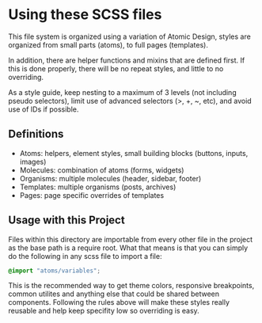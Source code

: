 
# Using these SCSS files

This file system is organized using a variation of Atomic Design, styles are organized from small parts (atoms), to full pages (templates).

In addition, there are helper functions and mixins that are defined first. If this is done properly, there will be no repeat styles, and little to no overriding.

As a style guide, keep nesting to a maximum of 3 levels (not including pseudo selectors), limit use of advanced selectors (>, +, ~, etc), and avoid use of IDs if possible.

## Definitions

- Atoms: helpers, element styles, small building blocks (buttons, inputs, images)
- Molecules: combination of atoms (forms, widgets)
- Organisms: multiple molecules (header, sidebar, footer)
- Templates: multiple organisms (posts, archives)
- Pages: page specific overrides of templates

## Usage with this Project

Files within this directory are importable from every other file in the project as the base path is a require root. What that means is that you can simply do the following in any scss file to import a file:

```scss
@import "atoms/variables";
```

This is the recommended way to get theme colors, responsive breakpoints, common utilites and anything else that could be shared between components. Following the rules above will make these styles really reusable and help keep specifity low so overriding is easy.
